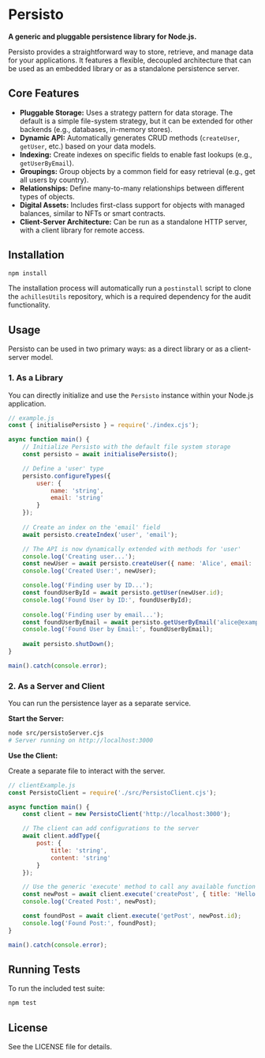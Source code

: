 # Persisto

**A generic and pluggable persistence library for Node.js.**

Persisto provides a straightforward way to store, retrieve, and manage data for your applications. It features a flexible, decoupled architecture that can be used as an embedded library or as a standalone persistence server.

## Core Features

- **Pluggable Storage:** Uses a strategy pattern for data storage. The default is a simple file-system strategy, but it can be extended for other backends (e.g., databases, in-memory stores).
- **Dynamic API:** Automatically generates CRUD methods (`createUser`, `getUser`, etc.) based on your data models.
- **Indexing:** Create indexes on specific fields to enable fast lookups (e.g., `getUserByEmail`).
- **Groupings:** Group objects by a common field for easy retrieval (e.g., get all users by country).
- **Relationships:** Define many-to-many relationships between different types of objects.
- **Digital Assets:** Includes first-class support for objects with managed balances, similar to NFTs or smart contracts.
- **Client-Server Architecture:** Can be run as a standalone HTTP server, with a client library for remote access.

## Installation

```bash
npm install
```

The installation process will automatically run a `postinstall` script to clone the `achillesUtils` repository, which is a required dependency for the audit functionality.

## Usage

Persisto can be used in two primary ways: as a direct library or as a client-server model.

### 1. As a Library

You can directly initialize and use the `Persisto` instance within your Node.js application.

```javascript
// example.js
const { initialisePersisto } = require('./index.cjs');

async function main() {
    // Initialize Persisto with the default file system storage
    const persisto = await initialisePersisto();

    // Define a 'user' type
    persisto.configureTypes({
        user: {
            name: 'string',
            email: 'string'
        }
    });
    
    // Create an index on the 'email' field
    await persisto.createIndex('user', 'email');

    // The API is now dynamically extended with methods for 'user'
    console.log('Creating user...');
    const newUser = await persisto.createUser({ name: 'Alice', email: 'alice@example.com' });
    console.log('Created User:', newUser);

    console.log('Finding user by ID...');
    const foundUserById = await persisto.getUser(newUser.id);
    console.log('Found User by ID:', foundUserById);
    
    console.log('Finding user by email...');
    const foundUserByEmail = await persisto.getUserByEmail('alice@example.com');
    console.log('Found User by Email:', foundUserByEmail);
    
    await persisto.shutDown();
}

main().catch(console.error);
```

### 2. As a Server and Client

You can run the persistence layer as a separate service.

**Start the Server:**

```bash
node src/persistoServer.cjs
# Server running on http://localhost:3000
```

**Use the Client:**

Create a separate file to interact with the server.

```javascript
// clientExample.js
const PersistoClient = require('./src/PersistoClient.cjs');

async function main() {
    const client = new PersistoClient('http://localhost:3000');

    // The client can add configurations to the server
    await client.addType({
        post: {
            title: 'string',
            content: 'string'
        }
    });

    // Use the generic 'execute' method to call any available function on the server
    const newPost = await client.execute('createPost', { title: 'Hello World', content: 'This is my first post!' });
    console.log('Created Post:', newPost);

    const foundPost = await client.execute('getPost', newPost.id);
    console.log('Found Post:', foundPost);
}

main().catch(console.error);
```

## Running Tests

To run the included test suite:

```bash
npm test
```

## License

See the LICENSE file for details.